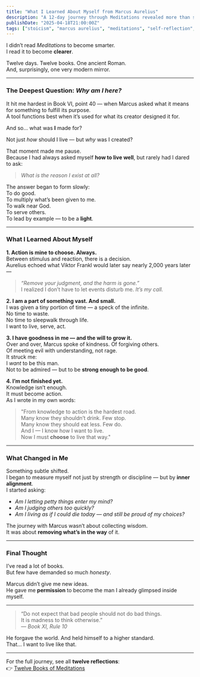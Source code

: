 ```yaml
---
title: "What I Learned About Myself from Marcus Aurelius"
description: "A 12-day journey through Meditations revealed more than stoic wisdom — it illuminated the inner structure of my soul, values, and purpose."
publishDate: "2025-04-18T21:00:00Z"
tags: ["stoicism", "marcus aurelius", "meditations", "self-reflection", "spirituality"]
---
```


I didn’t read *Meditations* to become smarter.  
I read it to become **clearer**.

Twelve days. Twelve books. One ancient Roman.  
And, surprisingly, one very modern mirror.

---

### The Deepest Question: *Why am I here?*

It hit me hardest in Book VI, point 40 — when Marcus asked what it means for something to fulfill its purpose.  
A tool functions best when it’s used for what its creator designed it for.  

And so… what was **I** made for?

Not just *how* should I live — but *why* was I created?

That moment made me pause.  
Because I had always asked myself **how to live well**, but rarely had I dared to ask:  
> *What is the reason I exist at all?*

The answer began to form slowly:  
To do good.  
To multiply what’s been given to me.  
To walk near God.  
To serve others.  
To lead by example — to be a **light**.

---

### What I Learned About Myself

**1. Action is mine to choose. Always.**  
Between stimulus and reaction, there is a decision.  
Aurelius echoed what Viktor Frankl would later say nearly 2,000 years later —  
> *“Remove your judgment, and the harm is gone.”*  
I realized I don’t have to let events disturb me. *It’s my call.*

**2. I am a part of something vast. And small.**  
I was given a tiny portion of time — a speck of the infinite.  
No time to waste.  
No time to sleepwalk through life.  
I want to live, serve, act.

**3. I have goodness in me — and the will to grow it.**  
Over and over, Marcus spoke of kindness. Of forgiving others.  
Of meeting evil with understanding, not rage.  
It struck me:  
I *want* to be this man.  
Not to be admired — but to be **strong enough to be good**.

**4. I’m not finished yet.**  
Knowledge isn’t enough.  
It must become action.  
As I wrote in my own words:

> "From knowledge to action is the hardest road.  
> Many know they shouldn’t drink. Few stop.  
> Many know they should eat less. Few do.  
> And I — I know how I want to live.  
> Now I must **choose** to live that way."

---

### What Changed in Me

Something subtle shifted.  
I began to measure myself not just by strength or discipline — but by **inner alignment**.  
I started asking:  
- *Am I letting petty things enter my mind?*  
- *Am I judging others too quickly?*  
- *Am I living as if I could die today — and still be proud of my choices?*

The journey with Marcus wasn’t about collecting wisdom.  
It was about **removing what’s in the way** of it.

---

### Final Thought

I’ve read a lot of books.  
But few have demanded so much *honesty*.

Marcus didn’t give me new ideas.  
He gave me **permission** to become the man I already glimpsed inside myself.

---

> “Do not expect that bad people should not do bad things.  
> It is madness to think otherwise.”  
> — *Book XI, Rule 10*

He forgave the world. And held himself to a higher standard.  
That… I want to live like that.

---

For the full journey, see all **twelve reflections**:  
👉 [Twelve Books of Meditations](/tags/marcus%20aurelius)

